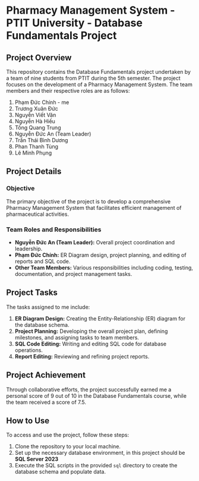 # Pharmacy Management System - PTIT University - Database Fundamentals Project

## Project Overview

This repository contains the Database Fundamentals project undertaken by a team of nine students from PTIT during the 5th semester. The project focuses on the development of a Pharmacy Management System. The team members and their respective roles are as follows:

1. Phạm Đức Chính - me
2. Trương Xuân Đức
3. Nguyễn Viết Văn
4. Nguyễn Hà Hiếu
5. Tống Quang Trung
6. Nguyễn Đức An (Team Leader)
7. Trần Thái Bình Dương
8. Phan Thanh Tùng
9. Lê Minh Phụng

## Project Details

### Objective
The primary objective of the project is to develop a comprehensive Pharmacy Management System that facilitates efficient management of pharmaceutical activities.

### Team Roles and Responsibilities

- **Nguyễn Đức An (Team Leader):** Overall project coordination and leadership.
- **Phạm Đức Chính:** ER Diagram design, project planning, and editing of reports and SQL code.
- **Other Team Members:** Various responsibilities including coding, testing, documentation, and project management tasks.

## Project Tasks

The tasks assigned to me include:

1. **ER Diagram Design:** Creating the Entity-Relationship (ER) diagram for the database schema.
2. **Project Planning:** Developing the overall project plan, defining milestones, and assigning tasks to team members.
3. **SQL Code Editing:** Writing and editing SQL code for database operations.
4. **Report Editing:** Reviewing and refining project reports.

## Project Achievement

Through collaborative efforts, the project successfully earned me a personal score of 9 out of 10 in the Database Fundamentals course, while the team received a score of 7.5.

## How to Use

To access and use the project, follow these steps:

1. Clone the repository to your local machine.
2. Set up the necessary database environment, in this project should be **SQL Server 2023**
3. Execute the SQL scripts in the provided `sql` directory to create the database schema and populate data.


